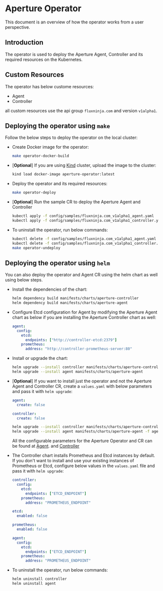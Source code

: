# Aperture Operator

This document is an overview of how the operator works from a user perspective.

## Introduction

The operator is used to deploy the Aperture Agent, Controller and its required
resources on the Kubernetes.

## Custom Resources

The operator has below custome resources:

- Agent
- Controller

all custom resources use the api group `fluxninja.com` and version `v1alpha1`.

## Deploying the operator using `make`

Follow the below steps to deploy the operator on the local cluster:

- Create Docker image for the operator:

  ```bash
  make operator-docker-build
  ```

- [**Optional**] If you are using
  [Kind](https://kind.sigs.k8s.io/docs/user/quick-start/) cluster, upload the
  image to the cluster:

  ```bash
  kind load docker-image aperture-operator:latest
  ```

- Deploy the operator and its required resources:

  ```bash
  make operator-deploy
  ```

- [**Optional**] Run the sample CR to deploy the Aperture Agent and Controller

  ```bash
  kubectl apply -f config/samples/fluxninja.com_v1alpha1_agent.yaml
  kubectl apply -f config/samples/fluxninja.com_v1alpha1_controller.yaml
  ```

- To uninstall the operator, run below commands:

  ```bash
  kubectl delete -f config/samples/fluxninja.com_v1alpha1_agent.yaml
  kubectl delete -f config/samples/fluxninja.com_v1alpha1_controller.yaml
  make operator-undeploy
  ```

## Deploying the operator using `helm`

You can also deploy the operator and Agent CR using the helm chart as well using
below steps.

- Install the dependencies of the chart:

  ```bash
  helm dependency build manifests/charts/aperture-controller
  helm dependency build manifests/charts/aperture-agent
  ```

- Configure Etcd configuration for Agent by modifying the Aperture Agent chart
  as below if you are installing the Aperture Controller chart as well:

  ```yaml
  agent:
    config:
      etcd:
        endpoints: ["http://controller-etcd:2379"]
      prometheus:
        address: "http://controller-prometheus-server:80"
  ```

- Install or upgrade the chart:

  ```bash
  helm upgrade --install controller manifests/charts/aperture-controller
  helm upgrade --install agent manifests/charts/aperture-agent
  ```

- [**Optional**] If you want to install just the operator and not the Aperture
  Agent and Controller CR, create a `values.yaml` with below parameters and pass
  it with `helm upgrade`:

  ```yaml
  agent:
    create: false
  ```

  ```yaml
  controller:
    create: false
  ```

  ```bash
  helm upgrade --install controller manifests/charts/aperture-controller -f controller-values.yaml
  helm upgrade --install agent manifests/charts/aperture-agent -f agent-values.yaml
  ```

  All the configurable parameters for the Aperture Operator and CR can be found
  at [Agent](./manifests/charts/aperture-agent/README.md). and
  [Controller](./manifests/charts/aperture-controller/README.md)

- The Controller chart installs Prometheus and Etcd instances by default. If you
  don't want to install and use your existing instances of Prometheus or Etcd,
  configure below values in the `values.yaml` file and pass it with
  `helm upgrade`:

  ```yaml
  controller:
    config:
      etcd:
        endpoints: ["ETCD_ENDPOINT"]
      prometheus:
        address: "PROMETHEUS_ENDPOINT"

  etcd:
    enabled: false

  prometheus:
    enabled: false
  ```

  ```yaml
  agent:
    config:
      etcd:
        endpoints: ["ETCD_ENDPOINT"]
      prometheus:
        address: "PROMETHEUS_ENDPOINT"
  ```

- To uninstall the operator, run below commands:

  ```bash
  helm uninstall controller
  helm uninstall agent
  ```
